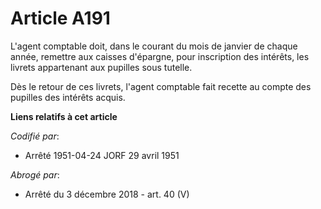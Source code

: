 # Article A191

L'agent comptable doit, dans le courant du mois de janvier de chaque année, remettre aux caisses d'épargne, pour inscription
des intérêts, les livrets appartenant aux pupilles sous tutelle.

Dès le retour de ces livrets, l'agent comptable fait recette au compte des pupilles des intérêts acquis.

**Liens relatifs à cet article**

_Codifié par_:

  - Arrêté 1951-04-24 JORF 29 avril 1951

_Abrogé par_:

  - Arrêté du 3 décembre 2018 - art. 40 (V)
